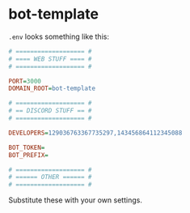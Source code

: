 # bot-template

`.env` looks something like this:
```ini
# =================== #
# ==== WEB STUFF ==== #
# =================== #

PORT=3000
DOMAIN_ROOT=bot-template

# =================== #
# == DISCORD STUFF == #
# =================== #

DEVELOPERS=129036763367735297,143456864112345088

BOT_TOKEN=
BOT_PREFIX=

# =================== #
# ====== OTHER ====== #
# =================== #
```

Substitute these with your own settings.

